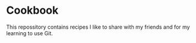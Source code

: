 # Cookbook
This repossitory contains recipes I like to share with my friends
and for my learning to use Git.